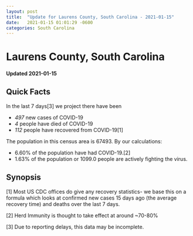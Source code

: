 ```yaml
---
layout: post
title:  "Update for Laurens County, South Carolina - 2021-01-15"
date:   2021-01-15 01:01:29 -0600
categories: South Carolina
---
```


# Laurens County, South Carolina
#### Updated 2021-01-15

## Quick Facts

In the last 7 days[3] we project there have been
- *497* new cases of COVID-19
- *4* people have died of COVID-19
- *112* people have recovered from COVID-19[1]

The population in this census area is 67493. By our calculations:
- 6.60% of the population have had COVID-19.[2]
- 1.63% of the population or 1099.0 people are actively fighting the virus.

## Synopsis




[1] Most US CDC offices do give any recovery statistics- we base this on a formula which looks at confirmed new cases
15 days ago (the average recovery time) and deaths over the last 7 days.

[2] Herd Immunity is thought to take effect at around ~70-80%

[3] Due to reporting delays, this data may be incomplete.
 
    